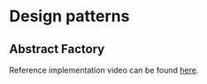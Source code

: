 # Design patterns

## Abstract Factory

Reference implementation video can be found [here](https://www.youtube.com/watch?v=3d83lNwaPkw&feature=youtu.be).